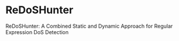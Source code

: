 # ReDoSHunter
ReDoSHunter: A Combined Static and Dynamic Approach for Regular Expression DoS Detection
